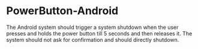 # PowerButton-Android
The Android system should trigger a system shutdown when the user presses and holds the power button till 5 seconds and then releases it. The system should not ask for confirmation and should directly shutdown.
